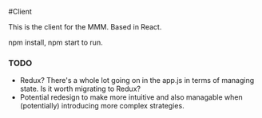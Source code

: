 #Client

This is the client for the MMM. Based in React.

npm install, npm start to run.

### TODO
- Redux? There's a whole lot going on in the app.js in terms of managing state. Is it worth migrating to Redux?
- Potential redesign to make more intuitive and also managable when (potentially) introducing more complex strategies.
